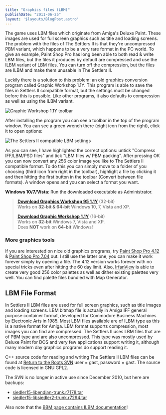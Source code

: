 ```yaml
---
title: "Graphics files (LBM)"
publishDate: "2011-06-25"
layout: '$layouts/BlogPost.astro'
---
```


The game uses LBM files which originate from Amiga's Deluxe Paint. These images are used for full screen graphics such as title and loading screens. The problem with the files of The Settlers II is that they're uncompressed PBM variant, which happens to be a very rare format in the PC world. To give an example, Paint Shop Pro has long been able to both read & write LBM files, but the files it produces by default are compressed and use the ILBM variant of LBM files. You can turn off the compression, but the files are ILBM and make them unusable in The Settlers II.

Luckily there is a solution to this problem: an old graphics conversion program called Graphic Workshop 1.1Y. This program is able to save the files in Settlers II compatible format, but the settings must be changed before this is possible. Like other programs, it also defaults to compression as well as using the ILBM variant.

![Graphic Workshop 1.1Y toolbar](/modding/graphic_workshop_11y_toolbar.png)

After installing the program you can see a toolbar in the top of the program window. You can see a green wrench there (eight icon from the right), click it to open options:

![The Settlers II compatible LBM settings](/modding/graphic_workshop_11y_lbm.png)

As you can see, I have highlighted the correct options: untick "Compress IFF/LBM/PSD files" and tick "LBM files w/ PBM packing". After pressing OK you can now convert any 256 color image you like to The Settlers II compatible format. To do this you can simply move to a folder of you choosing (third icon from right in the toolbar), highlight a file by clicking it and then hitting the first button in the toolbar (Convert between file formats). A window opens and you can select a format you want.

**Windows 10/7/Vista**: Run the downloaded executable as Administrator.

> [**Download Graphics Workshop 95 1.1Y**](/wp-content/uploads/2011/06/gwsw95.exe) (32-bit)<br />Works on **32-bit & 64-bit** Windows 10, 7, Vista and XP.
>
> [**Download Graphic Workshop 1.1Y**](/modding/gwswin11.exe) (16-bit)<br />Works on **32-bit** Windows 7, Vista and XP.<br />Does **NOT** work on **64-bit** Windows!

### More graphics tools

If you are interested on nice old graphics programs, try [Paint Shop Pro 4.12](https://piittinen.name/files/psp412.exe) & [Paint Shop Pro 7.04](https://piittinen.name/files/psp704.exe) out. I still use the latter one, you can make it work forever simply by opening a file. The 4.12 version works forever with no special tricks even after hitting the 60 day limit. Also, [IrfanView](https://www.irfanview.com/) is able to create very good 256 color palettes as well as dither existing palettes very well. You can find palette files bundled with Map Generator.

## LBM File Format

In Settlers II LBM files are used for full screen graphics, such as title images and loading screens. LBM bitmap file is actually in Amiga IFF general purpose container format, developed for Commodore Business Machines by Electronic Arts in 1985. Most LBM files available are of ILBM type as this is a native format for Amiga. LBM format supports compression, most images you can find are compressed. The Settlers II uses LBM files that are of PBM type and are also uncompressed. This type was mostly used by Deluxe Paint for DOS and very few applications support writing it, although many modern day graphics programs do support reading it.

C++ source code for reading and writing The Settlers II LBM files can be found at [Return to the Roots SVN](https://svn.siedler25.org/wsvn/siedler15/libsiedler2/trunk/src/) user = gast, password = gast. The source code is licensed in GNU GPL2.

The SVN is no longer in active use since December 2010, but here are backups:

- [siedler15-libendian-trunk.r7178.tar](/wp-content/uploads/2011/07/siedler15-libendian-trunk.r7178.tar.gz)
- [siedler15-libsiedler2-trunk.r7294.tar](/wp-content/uploads/2011/07/siedler15-libsiedler2-trunk.r7294.tar.gz)

Also note that the [BBM page contains ILBM documentation](/documentation/bbm-file-format/ "BBM File Format")!
